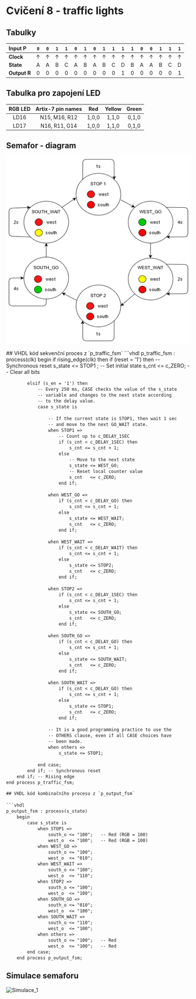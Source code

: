 # Cvičení 8 - traffic lights

## Tabulky

| **Input P** | `0` | `0` | `1` | `1` | `0` | `1` | `0` | `1` | `1` | `1` | `1` | `0` | `0` | `1` | `1` | `1` |
| :-- | :-: | :-: | :-: | :-: | :-: | :-: | :-: | :-: | :-: | :-: | :-: | :-: | :-: | :-: | :-: | :-: |
| **Clock** | ↑ | ↑ | ↑ | ↑ | ↑ | ↑ | ↑ | ↑ | ↑ | ↑ | ↑ | ↑ | ↑ | ↑ | ↑ | ↑ |
| **State** | A | A | B | C | A | B | A | B | C | D | B | A | A | B | C | D |
| **Output R** | 0 | 0 | 0 | 0 | 0 | 0 | 0 | 0 | 0 | 1 | 0 | 0 | 0 | 0 | 0 | 1 |

## Tabulka pro zapojení LED

| **RGB LED** | **Artix-7 pin names** | **Red** | **Yellow** | **Green** |
| :-: | :-: | :-: | :-: | :-: |
| LD16 | N15, M16, R12 | 1,0,0 | 1,1,0 | 0,1,0 |
| LD17 | N16, R11, G14 | 1,0,0 | 1,1,0 | 0,1,0 |
## Semafor - diagram
<p align="center">
<img width="580" height="510" src="./images/TS_diagram.png">
</p>
## VHDL kód sekvenční proces z `p_traffic_fsm`
```vhdl
p_traffic_fsm : process(clk)
    begin
        if rising_edge(clk) then
            if (reset = '1') then       -- Synchronous reset
                s_state <= STOP1 ;      -- Set initial state
                s_cnt   <= c_ZERO;      -- Clear all bits

            elsif (s_en = '1') then
                -- Every 250 ms, CASE checks the value of the s_state 
                -- variable and changes to the next state according 
                -- to the delay value.
                case s_state is

                    -- If the current state is STOP1, then wait 1 sec
                    -- and move to the next GO_WAIT state.
                    when STOP1 =>
                        -- Count up to c_DELAY_1SEC
                        if (s_cnt < c_DELAY_1SEC) then
                            s_cnt <= s_cnt + 1;
                        else
                            -- Move to the next state
                            s_state <= WEST_GO;
                            -- Reset local counter value
                            s_cnt   <= c_ZERO;
                        end if;

                    when WEST_GO =>
                        if (s_cnt < c_DELAY_GO) then
                            s_cnt <= s_cnt + 1;
                        else
                            s_state <= WEST_WAIT;
                            s_cnt   <= c_ZERO;
                        end if;
                    
                    when WEST_WAIT =>
                        if (s_cnt < c_DELAY_WAIT) then
                            s_cnt <= s_cnt + 1;
                        else
                            s_state <= STOP2;
                            s_cnt   <= c_ZERO;
                        end if;
                        
                    when STOP2 =>
                        if (s_cnt < c_DELAY_1SEC) then
                            s_cnt <= s_cnt + 1;
                        else
                            s_state <= SOUTH_GO;
                            s_cnt   <= c_ZERO;
                        end if;
                    
                    when SOUTH_GO =>
                        if (s_cnt < c_DELAY_GO) then
                            s_cnt <= s_cnt + 1;
                        else
                            s_state <= SOUTH_WAIT;
                            s_cnt   <= c_ZERO;
                        end if;
                        
                    when SOUTH_WAIT =>
                        if (s_cnt < c_DELAY_GO) then
                            s_cnt <= s_cnt + 1;
                        else
                            s_state <= STOP1;
                            s_cnt   <= c_ZERO;
                        end if;                            

                    -- It is a good programming practice to use the 
                    -- OTHERS clause, even if all CASE choices have 
                    -- been made. 
                    when others =>
                        s_state <= STOP1;

                end case;
            end if; -- Synchronous reset
        end if; -- Rising edge
    end process p_traffic_fsm;
```
## VHDL kód kombinačního procesu z `p_output_fsm`

```vhdl
p_output_fsm : process(s_state)
    begin
        case s_state is
            when STOP1 =>
                south_o <= "100";   -- Red (RGB = 100)
                west_o  <= "100";   -- Red (RGB = 100)
            when WEST_GO =>
                south_o <= "100";
                west_o  <= "010";
            when WEST_WAIT =>
                south_o <= "100";
                west_o  <= "110";
            when STOP2 =>
                south_o <= "100";
                west_o  <= "100";
            when SOUTH_GO =>
                south_o <= "010";
                west_o  <= "100";
            when SOUTH_WAIT =>
                south_o <= "110";
                west_o  <= "100";
            when others =>
                south_o <= "100";   -- Red
                west_o  <= "100";   -- Red
        end case;
    end process p_output_fsm;
```
## Simulace semaforu
![Simulace_1](./images/simulace_1)
